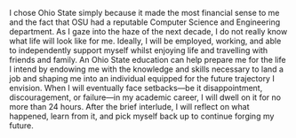 I chose Ohio State simply because it made the most financial sense to me and the fact that OSU had a reputable Computer Science and Engineering department. As I gaze into the haze of the next decade, I do not really know what life will look like for me. Ideally, I will be employed, working, and able to independently support myself whilst enjoying life and travelling with friends and family. An Ohio State education can help prepare me for the life I intend by endowing me with the knowledge and skills necessary to land a job and shaping me into an individual equipped for the future trajectory I envision. When I will eventually face setbacks—be it disappointment, discouragement, or failure—in my academic career, I will dwell on it for no more than 24 hours. After the brief interlude, I will reflect on what happened, learn from it, and pick myself back up to continue forging my future.
